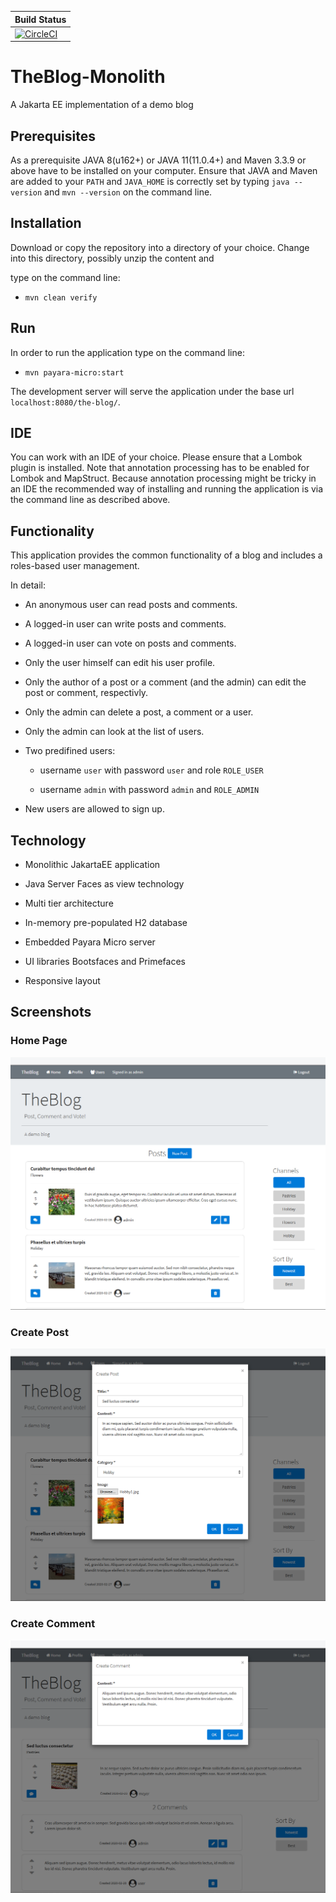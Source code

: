 | Build Status  | 
|---|
|[![CircleCI](https://circleci.com/gh/GregorHue/TheBlog-Monolith.svg?style=svg&circle-token=39d718716aa5c56cf29460c6ac00e25d1f3b2a90)](https://circleci.com/gh/GregorHue/TheBlog-Monolith)|
# TheBlog-Monolith
A Jakarta EE implementation of a demo blog

## Prerequisites

As a prerequisite JAVA 8(u162+) or JAVA 11(11.0.4+) and Maven 3.3.9 or above have to be installed on your computer. Ensure 
that JAVA and Maven are added to your `PATH` and `JAVA_HOME` is correctly set by typing `java --version` and `mvn --version` 
on the command line.

## Installation 

Download or copy the repository into a directory of your choice. Change into this directory, possibly unzip the content and

type on the command line:
   
* `mvn clean verify`

## Run

In order to run the application type on the command line:

* `mvn payara-micro:start` 

The development server will serve the application under the base url `localhost:8080/the-blog/`.

## IDE

You can work with an IDE of your choice. Please ensure that a Lombok plugin is installed. Note that annotation processing
has to be enabled for Lombok and MapStruct. Because annotation processing might be tricky in an IDE the recommended way of 
installing and running the application is via the command line as described above.

## Functionality
This application provides the common functionality of a blog and includes a roles-based user management. 

In detail:

* An anonymous user can read posts and comments.

* A logged-in user can write posts and comments.

* A logged-in user can vote on posts and comments.

* Only the user himself can edit his user profile.

* Only the author of a post or a comment (and the admin) can edit the post or comment, respectivly.

* Only the admin can delete a post, a comment or a user.

* Only the admin can look at the list of users.

* Two predifined users:

  * username `user` with password `user` and role `ROLE_USER`
  
  * username `admin` with password `admin` and `ROLE_ADMIN`

* New users are allowed to sign up.

## Technology

* Monolithic JakartaEE application

* Java Server Faces as view technology

* Multi tier architecture

* In-memory pre-populated H2 database

* Embedded Payara Micro server

* UI libraries Bootsfaces and Primefaces

* Responsive layout

## Screenshots

### Home Page
![Home Page](screenshots/Home_jsf.png)

### Create Post
![Create Post](screenshots/CreatePost_jsf.png)

### Create Comment
![Create Comment](screenshots/CreateComment_jsf.png)
